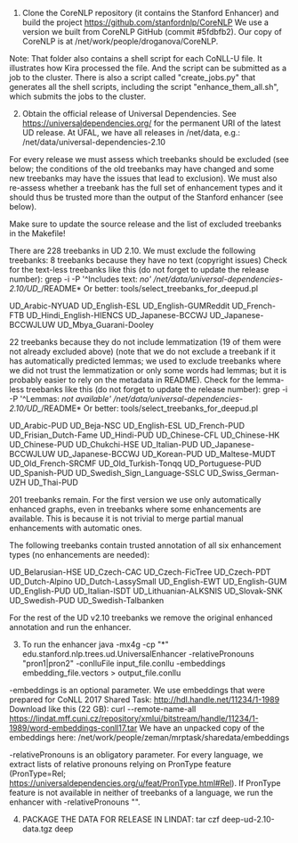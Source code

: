 1. Clone the CoreNLP repository (it contains the Stanford Enhancer) and build the project
https://github.com/stanfordnlp/CoreNLP
We use a version we built from CoreNLP GitHub (commit #5fdbfb2).
Our copy of CoreNLP is at /net/work/people/droganova/CoreNLP.

Note: That folder also contains a shell script for each CoNLL-U file. It illustrates
how Kira processed the file. And the script can be submitted as a job to the cluster.
There is also a script called "create_jobs.py" that generates all the shell scripts,
including the script "enhance_them_all.sh", which submits the jobs to the cluster.



2. Obtain the official release of Universal Dependencies.
See https://universaldependencies.org/ for the permanent URI of the latest UD release.
At ÚFAL, we have all releases in /net/data, e.g.: /net/data/universal-dependencies-2.10

For every release we must assess which treebanks should be excluded (see below; the
conditions of the old treebanks may have changed and some new treebanks may have the
issues that lead to exclusion). We must also re-assess whether a treebank has the full
set of enhancement types and it should thus be trusted more than the output of the
Stanford enhancer (see below).

Make sure to update the source release and the list of excluded treebanks in the
Makefile!

There are 228 treebanks in UD 2.10.
We must exclude the following treebanks:
8 treebanks because they have no text (copyright issues)
Check for the text-less treebanks like this (do not forget to update the release number):
  grep -i -P '^Includes text: *no' /net/data/universal-dependencies-2.10/UD_*/README*
Or better:
  tools/select_treebanks_for_deepud.pl

UD_Arabic-NYUAD
UD_English-ESL
UD_English-GUMReddit
UD_French-FTB
UD_Hindi_English-HIENCS
UD_Japanese-BCCWJ
UD_Japanese-BCCWJLUW
UD_Mbya_Guarani-Dooley

22 treebanks because they do not include lemmatization (19 of them were not already excluded above)
(note that we do not exclude a treebank if it has automatically predicted lemmas;
we used to exclude treebanks where we did not trust the lemmatization or only some
words had lemmas; but it is probably easier to rely on the metadata in README).
Check for the lemma-less treebanks like this (do not forget to update the release number):
  grep -i -P '^Lemmas: *not available' /net/data/universal-dependencies-2.10/UD_*/README*
Or better:
  tools/select_treebanks_for_deepud.pl

UD_Arabic-PUD
UD_Beja-NSC
UD_English-ESL
UD_French-PUD
UD_Frisian_Dutch-Fame
UD_Hindi-PUD
UD_Chinese-CFL
UD_Chinese-HK
UD_Chinese-PUD
UD_Chukchi-HSE
UD_Italian-PUD
UD_Japanese-BCCWJLUW
UD_Japanese-BCCWJ
UD_Korean-PUD
UD_Maltese-MUDT
UD_Old_French-SRCMF
UD_Old_Turkish-Tonqq
UD_Portuguese-PUD
UD_Spanish-PUD
UD_Swedish_Sign_Language-SSLC
UD_Swiss_German-UZH
UD_Thai-PUD

201 treebanks remain.
For the first version we use only automatically enhanced graphs, even in treebanks where some enhancements
are available. This is because it is not trivial to merge partial manual enhancements with automatic ones.

The following treebanks contain trusted annotation of all six
enhancement types (no enhancements are needed):

UD_Belarusian-HSE
UD_Czech-CAC
UD_Czech-FicTree
UD_Czech-PDT
UD_Dutch-Alpino
UD_Dutch-LassySmall
UD_English-EWT
UD_English-GUM
UD_English-PUD
UD_Italian-ISDT
UD_Lithuanian-ALKSNIS
UD_Slovak-SNK
UD_Swedish-PUD
UD_Swedish-Talbanken

For the rest of the UD v2.10 treebanks we remove the original enhanced annotation and run the enhancer.



3. To run the enhancer
java -mx4g -cp "*" edu.stanford.nlp.trees.ud.UniversalEnhancer -relativePronouns "pron1|pron2" -conlluFile input_file.conllu -embeddings embedding_file.vectors > output_file.conllu

-embeddings is an optional parameter.
We use embeddings that were prepared for CoNLL 2017 Shared Task:
http://hdl.handle.net/11234/1-1989
Download like this (22 GB):
curl --remote-name-all https://lindat.mff.cuni.cz/repository/xmlui/bitstream/handle/11234/1-1989/word-embeddings-conll17.tar
We have an unpacked copy of the embeddings here:
/net/work/people/zeman/mrptask/sharedata/embeddings

-relativePronouns is an obligatory parameter.
For every language, we extract lists of relative pronouns relying on PronType feature (PronType=Rel; https://universaldependencies.org/u/feat/PronType.html#Rel).
If PronType feature is not available in neither of treebanks of a language, we run the enhancer with -relativePronouns "".



4. PACKAGE THE DATA FOR RELEASE IN LINDAT:
tar czf deep-ud-2.10-data.tgz deep
